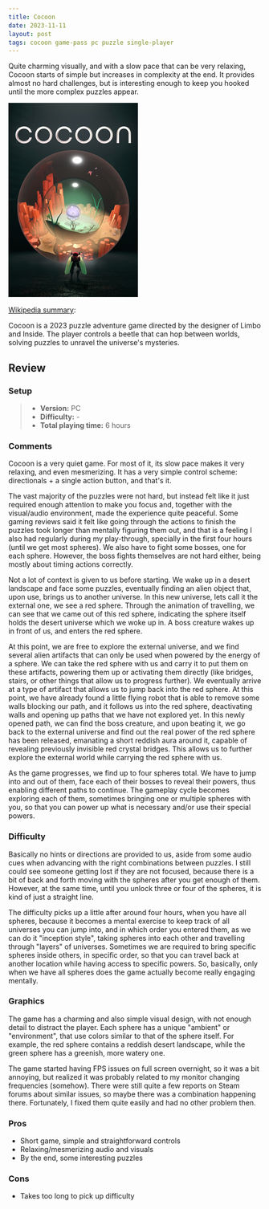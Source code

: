 ```yaml
---
title: Cocoon
date: 2023-11-11
layout: post
tags: cocoon game-pass pc puzzle single-player
---
```


Quite charming visually, and with a slow pace that can be very relaxing, Cocoon starts of simple but increases in 
complexity at the end. It provides almost no hard challenges, but is interesting enough to keep you hooked until the 
more complex puzzles appear. 

![](https://raw.githubusercontent.com/Tschis/reviews-blog/main/assets/covers/cocoon-2023.png)

[Wikipedia summary](https://en.wikipedia.org/wiki/Cocoon_(video_game)):

Cocoon is a 2023 puzzle adventure game directed by the designer of Limbo and Inside. The player controls a beetle that 
can hop between worlds, solving puzzles to unravel the universe's mysteries.

## Review

### Setup
> - **Version:** PC
> - **Difficulty:** -
> - **Total playing time:** 6 hours

### Comments

Cocoon is a very quiet game. For most of it, its slow pace makes it very relaxing, and even mesmerizing. It has a very 
simple control scheme: directionals + a single action button, and that's it. 

The vast majority of the puzzles were not hard, but instead felt like it just required enough attention to make you 
focus and, together with the visual/audio environment, made the experience quite peaceful. Some gaming reviews said it
felt like going through the actions to finish the puzzles took longer than mentally figuring them out, and that is a 
feeling I also had regularly during my play-through, specially in the first four hours (until we get most spheres). We 
also have to fight some bosses, one for each sphere. However, the boss fights themselves are not hard either, being 
mostly about timing actions correctly.

Not a lot of context is given to us before starting. We wake up in a desert landscape and face some puzzles, eventually
finding an alien object that, upon use, brings us to another universe. In this new universe, lets call it the external
one, we see a red sphere. Through the animation of travelling, we can see that we came out of this red sphere,
indicating the sphere itself holds the desert universe which we woke up in. A boss creature wakes up in front of us,
and enters the red sphere.

At this point, we are free to explore the external universe, and we find several alien artifacts that can only be used
when powered by the energy of a sphere. We can take the red sphere with us and carry it to put them on these artifacts,
powering them up or activating them directly (like bridges, stairs, or other things that allow us to progress further).
We eventually arrive at a type of artifact that allows us to jump back into the red sphere. At this point, we have
already found a little flying robot that is able to remove some walls blocking our path, and it follows us into the
red sphere, deactivating walls and opening up paths that we have not explored yet. In this newly opened path, we can
find the boss creature, and upon beating it, we go back to the external universe and find out the real power of the red
sphere has been released, emanating a short reddish aura around it, capable of revealing previously invisible red
crystal bridges. This allows us to further explore the external world while carrying the red sphere with us.

As the game progresses, we find up to four spheres total. We have to jump into and out of them, face each of their
bosses to reveal their powers, thus enabling different paths to continue. The gameplay cycle becomes exploring each of 
them, sometimes bringing one or multiple spheres with you, so that you can power up what is necessary and/or use their 
special powers.

### Difficulty

Basically no hints or directions are provided to us, aside from some audio cues when advancing with the right
combinations between puzzles. I still could see someone getting lost if they are not focused, because there is a bit of
back and forth moving with the spheres after you get enough of them. However, at the same time, until you unlock three
or four of the spheres, it is kind of just a straight line.

The difficulty picks up a little after around four hours, when you have all spheres, because it becomes a mental
exercise to keep track of all universes you can jump into, and in which order you entered them, as we can do it
"inception style", taking spheres into each other and travelling through "layers" of universes. Sometimes we are
required to bring specific spheres inside others, in specific order, so that you can travel back at another location
while having access to specific powers. So, basically, only when we have all spheres does the game actually become
really engaging mentally.

### Graphics

The game has a charming and also simple visual design, with not enough detail to distract the player. Each sphere has
a unique "ambient" or "environment", that use colors similar to that of the sphere itself. For example, the red sphere
contains a reddish desert landscape, while the green sphere has a greenish, more watery one.

The game started having FPS issues on full screen overnight, so it was a bit annoying, but realized it was probably
related to my monitor changing frequencies (somehow). There were still quite a few reports on Steam forums about similar
issues, so maybe there was a combination happening there. Fortunately, I fixed them quite easily and had no other
problem then.

### Pros

- Short game, simple and straightforward controls
- Relaxing/mesmerizing audio and visuals
- By the end, some interesting puzzles

### Cons

- Takes too long to pick up difficulty
